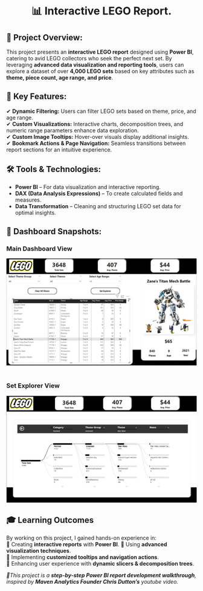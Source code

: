 # <p align="center">📊 Interactive LEGO Report.</p>

## 🚀 Project Overview:
This project presents an **interactive LEGO report** designed using **Power BI**, catering to avid LEGO collectors who seek the perfect next set. By leveraging **advanced data visualization and reporting tools**, users can explore a dataset of over **4,000 LEGO sets** based on key attributes such as **theme, piece count, age range, and price**.  

## 🎯 Key Features:
✔ **Dynamic Filtering:** Users can filter LEGO sets based on theme, price, and age range.  
✔ **Custom Visualizations:** Interactive charts, decomposition trees, and numeric range parameters enhance data exploration.  
✔ **Custom Image Tooltips:** Hover-over visuals display additional insights.  
✔ **Bookmark Actions & Page Navigation:** Seamless transitions between report sections for an intuitive experience.  

## 🛠️ Tools & Technologies: 
- **Power BI** – For data visualization and interactive reporting.
- **DAX (Data Analysis Expressions)** – To create calculated fields and measures.  
- **Data Transformation** – Cleaning and structuring LEGO set data for optimal insights.  

## 📸 Dashboard Snapshots:
### Main Dashboard View
![Interactive-LEGO-Report](Dashboard.jpg)  
<br/>
### Set Explorer View
![Interactive-LEGO-Report](Set.jpg)

## 🎓 Learning Outcomes  
By working on this project, I gained hands-on experience in:  
🔹 Creating **interactive reports** with **Power BI**. 
🔹 Using **advanced visualization techniques**.  
🔹 Implementing **customized tooltips and navigation actions**.  
🔹 Enhancing user experience with **dynamic slicers & decomposition trees**.  

*📌This project is a **step-by-step Power BI report development walkthrough**, inspired by **Maven Analytics Founder Chris Dutton’s** youtube video.*



